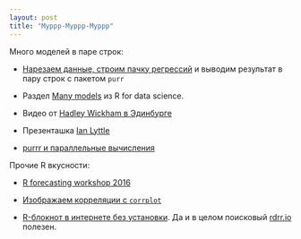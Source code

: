 ```yaml
---
layout: post
title: "Муррр-Муррр-Муррр"
---
```


Много моделей в паре строк:

* [Нарезаем данные, строим пачку регрессий](http://stat545.com/block024_group-nest-split-map.html) и выводим результат в пару строк с пакетом `purr`

* Раздел [Many models](http://r4ds.had.co.nz/many-models.html) из R for data science.

* Видео от [Hadley Wickham в Эдинбурге](http://edinbr.org/edinbr/2016/05/11/may-Hadley-Update2-PostingTalk.html)

* Презенташка [Ian Lyttle](http://ijlyttle.github.io/isugg_purrr/presentation.html)

* [purrr и параллельные вычисления](http://www.business-science.io/code-tools/2016/12/18/multidplyr.html)

Прочие R вкусности:  
  
* [R forecasting workshop 2016](http://kourentzes.com/forecasting/wp-content/uploads/2016/06/Forecasting-with-R-notes.pdf)

* [Изображаем корреляции с `corrplot`](https://cran.r-project.org/web/packages/corrplot/vignettes/corrplot-intro.html)

* [R-блокнот в интернете без установки](https://rnotebook.io). Да и в целом поисковый [rdrr.io](https://rdrr.io) полезен.